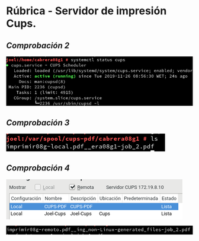 # Rúbrica - Servidor de impresión Cups.

## *Comprobación 2*
![1](./img/1.png)

## *Comprobación 3*
![2](./img/2.png)

## *Comprobación 4*
![3](./img/3.png)

![4](./img/4.png)
